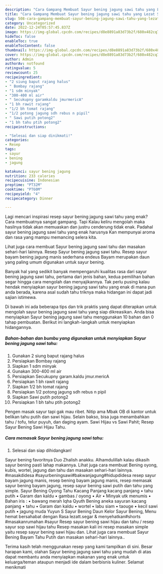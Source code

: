 ```yaml
---
description: "Cara Gampang Membuat Sayur bening jagung sawi tahu yang Lezat Sekali"
title: "Cara Gampang Membuat Sayur bening jagung sawi tahu yang Lezat Sekali"
slug: 508-cara-gampang-membuat-sayur-bening-jagung-sawi-tahu-yang-lezat-sekali
category: Uncategorized
date: 2022-12-24T05:57:45.837Z
image: https://img-global.cpcdn.com/recipes/d8e8891a83d73b2f/680x482cq70/sayur-bening-jagung-sawi-tahu-foto-resep-utama.jpg
hideToc: false
enableToc: true
enableTocContent: false
thumbnail: https://img-global.cpcdn.com/recipes/d8e8891a83d73b2f/680x482cq70/sayur-bening-jagung-sawi-tahu-foto-resep-utama.jpg
cover: https://img-global.cpcdn.com/recipes/d8e8891a83d73b2f/680x482cq70/sayur-bening-jagung-sawi-tahu-foto-resep-utama.jpg
author: Admin
authorAv: notfound
ratingvalue: 5
reviewcount: 25
recipeingredient:
- "2 siung baput rajang halus"
- " Bombay rajang"
- "1 sdm minyak"
- "300-400 ml air"
- " Secukupny garamkaldu jmurmericA"
- "1 bh rawit rajang"
- "1/2 bh tomat rajang"
- "1/2 potong jagung sdh rebus n pipil"
- " Sawi putih potong2"
- "1 bh tahu ptih potong2"
recipeinstructions:

- "Selesai dan siap dinikmati!"
categories:
- Resep
tags:
- sayur
- bening
- jagung

katakunci: sayur bening jagung 
nutrition: 233 calories
recipecuisine: Indonesian
preptime: "PT32M"
cooktime: "PT60M"
recipeyield: "4"
recipecategory: Dinner

---
```



Lagi mencari inspirasi resep sayur bening jagung sawi tahu yang enak? Cara membuatnya sangat gampang. Tapi Kalau keliru mengolah maka hasilnya tidak akan memuaskan dan justru cenderung tidak enak. Padahal sayur bening jagung sawi tahu yang enak harusnya Kan mempunyai aroma dan rasa yang mampu memancing selera kita.


Lihat juga cara membuat Sayur bening jagung sawi tahu dan masakan sehari-hari lainnya. Resep Sayur bening jagung sawi tahu. Resep sayur bayam bening jagung manis sederhana endeus Bayam merupakan daun yang paling umum digunakan untuk sayur bening.

Banyak hal yang sedikit banyak mempengaruhi kualitas rasa dari sayur bening jagung sawi tahu, pertama dari jenis bahan, kedua pemilihan bahan segar hingga cara mengolah dan menyajikannya. Tak perlu pusing kalau hendak menyiapkan sayur bening jagung sawi tahu yang enak di mana pun anda berada, karena asal sudah tahu triknya maka hidangan ini dapat jadi sajian istimewa.


Di bawah ini ada beberapa tips dan trik praktis yang dapat diterapkan untuk mengolah sayur bening jagung sawi tahu yang siap dikreasikan. Anda bisa menyiapkan Sayur bening jagung sawi tahu menggunakan 10 bahan dan 0 tahap pembuatan. Berikut ini langkah-langkah untuk menyiapkan hidangannya.

<!--inarticleads1-->

##### Bahan-bahan dan bumbu yang digunakan untuk menyiapkan Sayur bening jagung sawi tahu:

1. Gunakan 2 siung baput rajang halus
1. Persiapkan  Bombay rajang
1. Siapkan 1 sdm minyak
1. Gunakan 300-400 ml air
1. Persiapkan  Secukupny garam.kaldu jmur.mericA
1. Persiapkan 1 bh rawit rajang
1. Siapkan 1/2 bh tomat rajang
1. Persiapkan 1/2 potong jagung sdh rebus n pipil
1. Siapkan  Sawi putih potong2
1. Persiapkan 1 bh tahu ptih potong2


Pengen masak sayur tapi gak mau ribet. Nitip ama Mbak OB di kantor untuk belikan tahu putih dan sawi hijau. Selain bakso, bisa juga menambahkan tahu / tofu, telur puyuh, dan daging ayam. Sawi Hijau vs Sawi Pahit; Resep Sayur Bening Sawi Hijau Tahu. 

<!--inarticleads2-->

##### Cara memasak Sayur bening jagung sawi tahu:


1. Selesai dan siap dihidangkan!

Sayur bening favoritnya Duo Zhalish anakku. Alhamdulillah kalau dikasih sayur bening pasti lahap makannya. Lihat juga cara membuat Bening oyong, kubis, wortel, jagung dan tahu dan masakan sehari-hari lainnya. #masakdidesa #sayurbeningsawi#bakwanjagung#hidupdidesa resep sayur bayam jagung manis, resep bening bayam jagung manis, resep memasak sayur bening bayam jagung, resep sayur bening sawi putih dan tahu yang simple. Sayur Bening Oyong Tahu Kacang Panjang kacang panjang • tahu putih • Garam dan kaldu • gambas / oyong • Air • Minyak utk menumis • Bahan iris : • bawang merah Iqha Qyuth Bening aneka sayuran kacang panjang • tahu • Garam dan kaldu • wortel • labu siam • taouge • kecil sawi putih • jagung muda Yuyun S Sayur Bening Daun Kelor Sayur Bening, Menu hemat bersahabat dengan Rasa lezatt.segar &amp; menyehatkan#shorts #masakanrumahan #sayur Resep sayur bening sawi hijau dan tahu / resep sayur sop sawi hijau tahu Resep masakan kali ini resep masakan simple yaitu resep sayur bening sawi hijau dan. Lihat juga cara membuat Sayur Bening Bayam Tahu Putih dan masakan sehari-hari lainnya.. 

Terima kasih telah menggunakan resep yang kami tampilkan di sini. Besar harapan kami, olahan Sayur bening jagung sawi tahu yang mudah di atas dapat membantu anda menyiapkan makanan yang enak untuk keluarga/teman ataupun menjadi ide dalam berbisnis kuliner. Selamat menikmati

